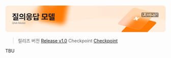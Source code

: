 ![thumbnail](./resource/thumb.png)

> 릴리즈 버전 [Release v1.0](https://github.com/DGU-ITRC/PLASS_QNA/releases/tag/v1.0)
> Checkpoint [Checkpoint](https://github.com/DGU-ITRC/PLASS_QNA/releases/tag/checkpoint)

TBU

